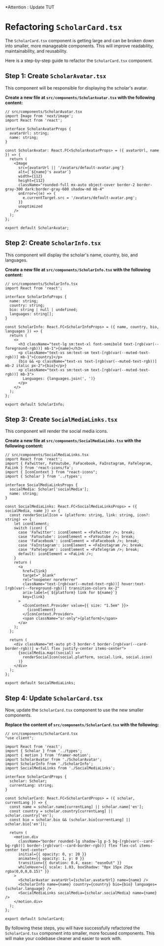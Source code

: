 *Attention : Update TUT

# Refactoring `ScholarCard.tsx`

The `ScholarCard.tsx` component is getting large and can be broken down into smaller, more manageable components. This will improve readability, maintainability, and reusability.

Here is a step-by-step guide to refactor the `ScholarCard.tsx` component.

## Step 1: Create `ScholarAvatar.tsx`

This component will be responsible for displaying the scholar's avatar.

**Create a new file at `src/components/ScholarAvatar.tsx` with the following content:**

```tsx
// src/components/ScholarAvatar.tsx
import Image from 'next/image';
import React from 'react';

interface ScholarAvatarProps {
  avatarUrl: string;
  name: string;
}

const ScholarAvatar: React.FC<ScholarAvatarProps> = ({ avatarUrl, name }) => {
  return (
    <Image
      src={avatarUrl || '/avatars/default-avatar.png'}
      alt={`${name}'s avatar`}
      width={112}
      height={112}
      className="rounded-full mx-auto object-cover border-2 border-gray-300 dark:border-gray-600 shadow-md mb-4"
      onError={(e) => {
        e.currentTarget.src = '/avatars/default-avatar.png';
      }}
      unoptimized
    />
  );
};

export default ScholarAvatar;
```

## Step 2: Create `ScholarInfo.tsx`

This component will display the scholar's name, country, bio, and languages.

**Create a new file at `src/components/ScholarInfo.tsx` with the following content:**

```tsx
// src/components/ScholarInfo.tsx
import React from 'react';

interface ScholarInfoProps {
  name: string;
  country: string;
  bio: string | null | undefined;
  languages: string[];
}

const ScholarInfo: React.FC<ScholarInfoProps> = ({ name, country, bio, languages }) => {
  return (
    <>
      <h3 className="text-lg sm:text-xl font-semibold text-[rgb(var(--foreground-rgb))] mb-1">{name}</h3>
      <p className="text-xs sm:text-sm text-[rgb(var(--muted-text-rgb))] mb-1">{country}</p>
      {bio && <p className="text-xs text-[rgb(var(--muted-text-rgb))] mb-2 italic px-2">{bio}</p>}
      <p className="text-xs sm:text-sm text-[rgb(var(--muted-text-rgb))] mb-3">
        Languages: {languages.join(', ')}
      </p>
    </>
  );
};

export default ScholarInfo;
```

## Step 3: Create `SocialMediaLinks.tsx`

This component will render the social media icons.

**Create a new file at `src/components/SocialMediaLinks.tsx` with the following content:**

```tsx
// src/components/SocialMediaLinks.tsx
import React from 'react';
import { FaTwitter, FaYoutube, FaFacebook, FaInstagram, FaTelegram, FaLink } from 'react-icons/fa';
import { IconContext } from "react-icons";
import { Scholar } from '../types';

interface SocialMediaLinksProps {
  socialMedia: Scholar['socialMedia'];
  name: string;
}

const SocialMediaLinks: React.FC<SocialMediaLinksProps> = ({ socialMedia, name }) => {
  const renderSocialIcon = (platform: string, link: string, icon?: string) => {
    let iconElement;
    switch (icon) {
      case 'FaTwitter': iconElement = <FaTwitter />; break;
      case 'FaYoutube': iconElement = <FaYoutube />; break;
      case 'FaFacebook': iconElement = <FaFacebook />; break;
      case 'FaInstagram': iconElement = <FaInstagram />; break;
      case 'FaTelegram': iconElement = <FaTelegram />; break;
      default: iconElement = <FaLink />;
    }
    return (
      <a
        href={link}
        target="_blank"
        rel="noopener noreferrer"
        className="text-[rgb(var(--muted-text-rgb))] hover:text-[rgb(var(--foreground-rgb))] transition-colors mx-2"
        aria-label={`${platform} link for ${name}`}
        key={link}
      >
        <IconContext.Provider value={{ size: "1.5em" }}>
          {iconElement}
        </IconContext.Provider>
        <span className="sr-only">{platform}</span>
      </a>
    );
  };

  return (
    <div className="mt-auto pt-3 border-t border-[rgb(var(--card-border-rgb))] w-full flex justify-center items-center">
      {socialMedia.map((social) =>
        renderSocialIcon(social.platform, social.link, social.icon)
      )}
    </div>
  );
};

export default SocialMediaLinks;
```

## Step 4: Update `ScholarCard.tsx`

Now, update the `ScholarCard.tsx` component to use the new smaller components.

**Replace the content of `src/components/ScholarCard.tsx` with the following:**

```tsx
// src/components/ScholarCard.tsx
"use client";

import React from 'react';
import { Scholar } from '../types';
import { motion } from 'framer-motion';
import ScholarAvatar from './ScholarAvatar';
import ScholarInfo from './ScholarInfo';
import SocialMediaLinks from './SocialMediaLinks';

interface ScholarCardProps {
  scholar: Scholar;
  currentLang: string;
}

const ScholarCard: React.FC<ScholarCardProps> = ({ scholar, currentLang }) => {
  const name = scholar.name[currentLang] || scholar.name['en'];
  const country = scholar.country[currentLang] || scholar.country['en'];
  const bio = scholar.bio && (scholar.bio[currentLang] || scholar.bio['en']);

  return (
    <motion.div
      className="border rounded-lg shadow-lg p-5 bg-[rgb(var(--card-bg-rgb))] border-[rgb(var(--card-border-rgb))] flex flex-col items-center text-center"
      initial={{ opacity: 0, y: 20 }}
      animate={{ opacity: 1, y: 0 }}
      transition={{ duration: 0.4, ease: "easeOut" }}
      whileHover={{ scale: 1.03, boxShadow: "0px 15px 25px rgba(0,0,0,0.15)" }}
    >
      <ScholarAvatar avatarUrl={scholar.avatarUrl} name={name} />
      <ScholarInfo name={name} country={country} bio={bio} languages={scholar.language} />
      <SocialMediaLinks socialMedia={scholar.socialMedia} name={name} />
    </motion.div>
  );
};

export default ScholarCard;
```

By following these steps, you will have successfully refactored the `ScholarCard.tsx` component into smaller, more focused components. This will make your codebase cleaner and easier to work with.
